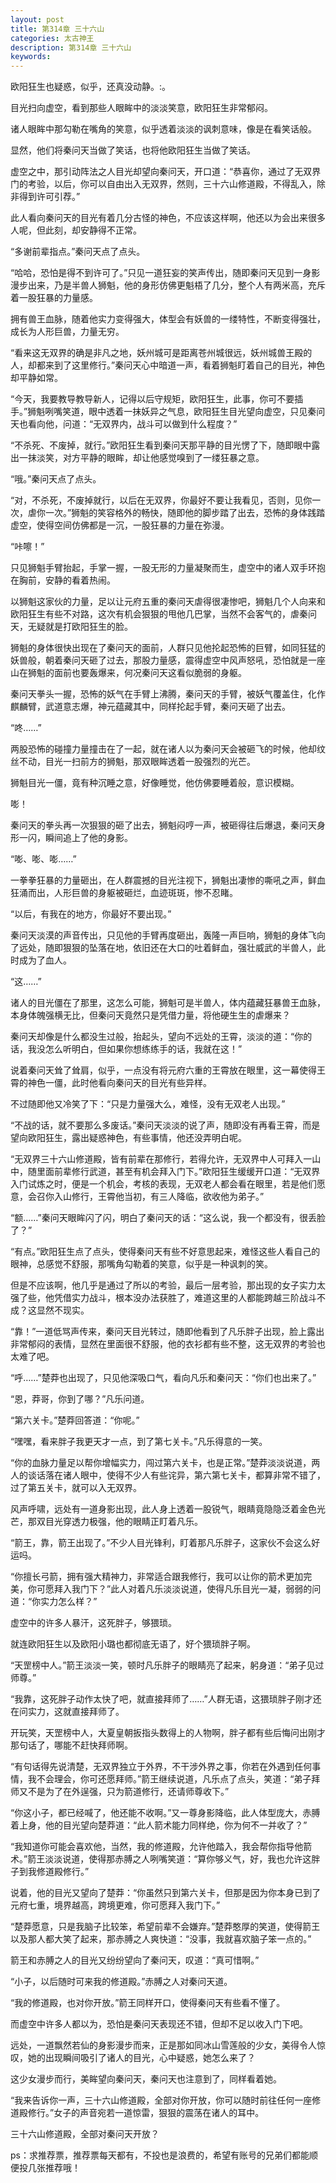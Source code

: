 ```yaml
---
layout: post
title: 第314章 三十六山
categories: 太古神王
description: 第314章 三十六山
keywords:
---
```


欧阳狂生也疑惑，似乎，还真没动静。:。

目光扫向虚空，看到那些人眼眸中的淡淡笑意，欧阳狂生非常郁闷。

诸人眼眸中那勾勒在嘴角的笑意，似乎透着淡淡的讽刺意味，像是在看笑话般。

显然，他们将秦问天当做了笑话，也将他欧阳狂生当做了笑话。

虚空之中，那引动阵法之人目光却望向秦问天，开口道：“恭喜你，通过了无双界门的考验，以后，你可以自由出入无双界，然则，三十六山修道殿，不得乱入，除非得到许可引荐。”

此人看向秦问天的目光有着几分古怪的神色，不应该这样啊，他还以为会出来很多人呢，但此刻，却安静得不正常。

“多谢前辈指点。”秦问天点了点头。

“哈哈，恐怕是得不到许可了。”只见一道狂妄的笑声传出，随即秦问天见到一身影漫步出来，乃是半兽人狮魁，他的身形仿佛更魁梧了几分，整个人有两米高，充斥着一股狂暴的力量感。

拥有兽王血脉，随着他实力变得强大，体型会有妖兽的一缕特性，不断变得强壮，成长为人形巨兽，力量无穷。

“看来这无双界的确是非凡之地，妖州城可是距离苍州城很远，妖州城兽王殿的人，却都来到了这里修行。”秦问天心中暗道一声，看着狮魁盯着自己的目光，神色却平静如常。

“今天，我要教导教导新人，记得以后守规矩，欧阳狂生，此事，你可不要插手。”狮魁咧嘴笑道，眼中透着一抹妖异之气息，欧阳狂生目光望向虚空，只见秦问天也看向他，问道：“无双界内，战斗可以做到什么程度？”

“不杀死、不废掉，就行。”欧阳狂生看到秦问天那平静的目光愣了下，随即眼中露出一抹淡笑，对方平静的眼眸，却让他感觉嗅到了一缕狂暴之意。

“哦。”秦问天点了点头。

“对，不杀死，不废掉就行，以后在无双界，你最好不要让我看见，否则，见你一次，虐你一次。”狮魁的笑容格外的畅快，随即他的脚步踏了出去，恐怖的身体践踏虚空，使得空间仿佛都是一沉，一股狂暴的力量在弥漫。

“咔嚓！”

只见狮魁手臂抬起，手掌一握，一股无形的力量凝聚而生，虚空中的诸人双手环抱在胸前，安静的看着热闹。

以狮魁这家伙的力量，足以让元府五重的秦问天虐得很凄惨吧，狮魁几个人向来和欧阳狂生有些不对路，这次有机会狠狠的甩他几巴掌，当然不会客气的，虐秦问天，无疑就是打欧阳狂生的脸。

狮魁的身体很快出现在了秦问天的面前，人群只见他抡起恐怖的巨臂，如同狂猛的妖兽般，朝着秦问天砸了过去，那股力量感，震得虚空中风声怒吼，恐怕就是一座山在狮魁的面前也要轰爆来，何况秦问天这看似脆弱的身躯。

秦问天拳头一握，恐怖的妖气在手臂上沸腾，秦问天的手臂，被妖气覆盖住，化作麒麟臂，武道意志爆，神元蕴藏其中，同样抡起手臂，秦问天砸了出去。

“咚……”

两股恐怖的碰撞力量撞击在了一起，就在诸人以为秦问天会被砸飞的时候，他却纹丝不动，目光一扫前方的狮魁，那双眼眸透着一股强烈的光芒。

狮魁目光一僵，竟有种沉睡之意，好像睡觉，他仿佛要睡着般，意识模糊。

嘭！

秦问天的拳头再一次狠狠的砸了出去，狮魁闷哼一声，被砸得往后爆退，秦问天身形一闪，瞬间追上了他的身影。

“嘭、嘭、嘭……”

一拳拳狂暴的力量砸出，在人群震撼的目光注视下，狮魁出凄惨的嘶吼之声，鲜血狂涌而出，人形巨兽的身躯被砸烂，血迹斑斑，惨不忍睹。

“以后，有我在的地方，你最好不要出现。”

秦问天淡漠的声音传出，只见他的手臂再度砸出，轰隆一声巨响，狮魁的身体飞向了远处，随即狠狠的坠落在地，依旧还在大口的吐着鲜血，强壮威武的半兽人，此时成为了血人。

“这……”

诸人的目光僵在了那里，这怎么可能，狮魁可是半兽人，体内蕴藏狂暴兽王血脉，本身体魄强横无比，但秦问天竟然只是凭借力量，将他硬生生的虐爆来？

秦问天却像是什么都没生过般，抬起头，望向不远处的王霄，淡淡的道：“你的话，我没怎么听明白，但如果你想练练手的话，我就在这！”

说着秦问天耸了耸肩，似乎，一点没有将元府六重的王霄放在眼里，这一幕使得王霄的神色一僵，此时他看向秦问天的目光有些异样。

不过随即他又冷笑了下：“只是力量强大么，难怪，没有无双老人出现。”

“不战的话，就不要那么多废话。”秦问天淡淡的说了声，随即没有再看王霄，而是望向欧阳狂生，露出疑惑神色，有些事情，他还没弄明白呢。

“无双界三十六山修道殿，皆有前辈在那修行，若得允许，无双界中人可拜入一山中，随里面前辈修行武道，甚至有机会拜入门下。”欧阳狂生缓缓开口道：“无双界入门试炼之时，便是一个机会，考核的表现，无双老人都会看在眼里，若是他们愿意，会召你入山修行，王霄他当初，有三人降临，欲收他为弟子。”

“额……”秦问天眼眸闪了闪，明白了秦问天的话：“这么说，我一个都没有，很丢脸了？”

“有点。”欧阳狂生点了点头，使得秦问天有些不好意思起来，难怪这些人看自己的眼神，总感觉不舒服，那嘴角勾勒着的笑意，似乎是一种讽刺的笑。

但是不应该啊，他几乎是通过了所以的考验，最后一层考验，那出现的女子实力太强了些，他凭借实力战斗，根本没办法获胜了，难道这里的人都能跨越三阶战斗不成？这显然不现实。

“靠！”一道低骂声传来，秦问天目光转过，随即他看到了凡乐胖子出现，脸上露出非常郁闷的表情，显然在里面很不舒服，他的衣衫都有些不整，这无双界的考验也太难了吧。

“呼……”楚莽也出现了，只见他深吸口气，看向凡乐和秦问天：“你们也出来了。”

“恩，莽哥，你到了哪？”凡乐问道。

“第六关卡。”楚莽回答道：“你呢。”

“嘿嘿，看来胖子我更天才一点，到了第七关卡。”凡乐得意的一笑。

“你的血脉力量足以帮你增幅实力，闯过第六关卡，也是正常。”楚莽淡淡说道，两人的谈话落在诸人眼中，使得不少人有些诧异，第六第七关卡，都算非常不错了，过了第五关卡，就可以入无双界。

风声呼啸，远处有一道身影出现，此人身上透着一股锐气，眼睛竟隐隐泛着金色光芒，那双目光穿透力极强，他的眼睛正盯着凡乐。

“箭王，靠，箭王出现了。”不少人目光锋利，盯着那凡乐胖子，这家伙不会这么好运吗。

“你擅长弓箭，拥有强大精神力，非常适合跟我修行，我可以让你的箭术更加完美，你可愿拜入我门下？”此人对着凡乐淡淡说道，使得凡乐目光一凝，弱弱的问道：“你实力怎么样？”

虚空中的许多人暴汗，这死胖子，够猥琐。

就连欧阳狂生以及欧阳小璐也都彻底无语了，好个猥琐胖子啊。

“天罡榜中人。”箭王淡淡一笑，顿时凡乐胖子的眼睛亮了起来，躬身道：“弟子见过师尊。”

“我靠，这死胖子动作太快了吧，就直接拜师了……”人群无语，这猥琐胖子刚才还在问实力，这就直接拜师了。

开玩笑，天罡榜中人，大夏皇朝扳指头数得上的人物啊，胖子都有些后悔问出刚才那句话了，哪能不赶快拜师啊。

“有句话得先说清楚，无双界独立于外界，不干涉外界之事，你若在外遇到任何事情，我不会理会，你可还愿拜师。”箭王继续说道，凡乐点了点头，笑道：“弟子拜师又不是为了在外逞强，只为箭道修行，还请师尊收下。”

“你这小子，都已经喊了，他还能不收啊。”又一尊身影降临，此人体型庞大，赤膊着上身，他的目光望向楚莽道：“此人箭术能力同样绝，你为何不一并收了？”

“我知道你可能会喜欢他，当然，我的修道殿，允许他踏入，我会帮你指导他箭术。”箭王淡淡说道，使得那赤膊之人咧嘴笑道：“算你够义气，好，我也允许这胖子到我修道殿修行。”

说着，他的目光又望向了楚莽：“你虽然只到第六关卡，但那是因为你本身已到了元府七重，境界越高，跨境更难，你可愿拜入我门下。”

“楚莽愿意，只是我脑子比较笨，希望前辈不会嫌弃。”楚莽憨厚的笑道，使得箭王以及那人都大笑了起来，那赤膊之人爽快道：“没事，我就喜欢脑子笨一点的。”

箭王和赤膊之人的目光又纷纷望向了秦问天，叹道：“真可惜啊。”

“小子，以后随时可来我的修道殿。”赤膊之人对秦问天道。

“我的修道殿，也对你开放。”箭王同样开口，使得秦问天有些看不懂了。

而虚空中许多人都以为，恐怕是秦问天表现还不错，但却不足以收入门下吧。

远处，一道飘然若仙的身影漫步而来，正是那如同冰山雪莲般的少女，美得令人惊叹，她的出现瞬间吸引了诸人的目光，心中疑惑，她怎么来了？

这少女漫步而行，美眸望向秦问天，秦问天也注意到了，同样看着她。

“我来告诉你一声，三十六山修道殿，全部对你开放，你可以随时前往任何一座修道殿修行。”女子的声音宛若一道惊雷，狠狠的震荡在诸人的耳中。

三十六山修道殿，全部对秦问天开放？

ps：求推荐票，推荐票每天都有，不投也是浪费的，希望有账号的兄弟们都能顺便投几张推荐哦！
